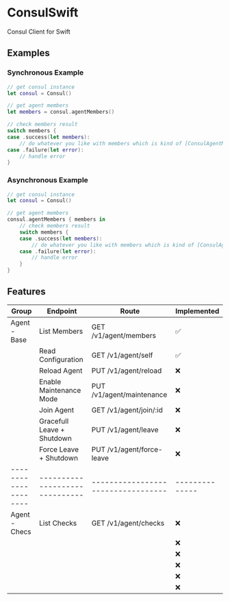 # ConsulSwift
Consul Client for Swift

## Examples

### Synchronous Example

```swift
// get consul instance
let consul = Consul()

// get agent members
let members = consul.agentMembers()

// check members result
switch members {
case .success(let members):
    // do whatever you like with members which is kind of [ConsulAgentMember]
case .failure(let error):
    // handle error
}
```

### Asynchronous Example

```swift
// get consul instance
let consul = Consul()

// get agent members
consul.agentMembers { members in
    // check members result
    switch members {
    case .success(let members):
        // do whatever you like with members which is kind of [ConsulAgentMember]
    case .failure(let error):
        // handle error
    }
}
```

## Features

|  Group             |  Endpoint                    |  Route                           | Implemented  |
|--------------------|------------------------------|----------------------------------|--------------|
|  Agent - Base      |  List Members                |  GET /v1/agent/members           | ✅           |
|                    |  Read Configuration          |  GET /v1/agent/self              | ✅           |
|                    |  Reload Agent                |  PUT /v1/agent/reload            | ❌           |
|                    |  Enable Maintenance Mode     |  PUT /v1/agent/maintenance       | ❌           |
|                    |  Join Agent                  |  GET /v1/agent/join/:id          | ❌           |
|                    |  Gracefull Leave + Shutdown  |  PUT /v1/agent/leave             | ❌           |
|                    |  Force Leave + Shutdown      |  PUT /v1/agent/force-leave       | ❌           |
|--------------------|------------------------------|----------------------------------|--------------|
|  Agent - Checs     |  List Checks                 |  GET /v1/agent/checks            | ❌           |
|                    |                              |                                  | ❌           |
|                    |                              |                                  | ❌           |
|                    |                              |                                  | ❌           |
|                    |                              |                                  | ❌           |
|                    |                              |                                  | ❌           |


